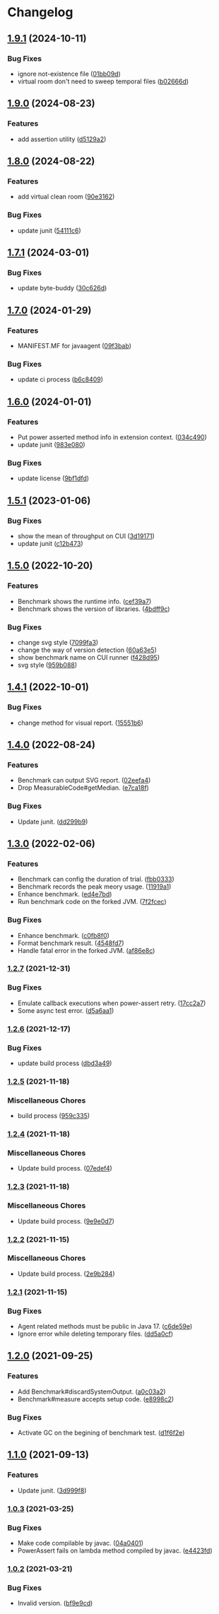 # Changelog

## [1.9.1](https://github.com/teletha/antibug/compare/v1.9.0...v1.9.1) (2024-10-11)


### Bug Fixes

* ignore not-existence file ([01bb09d](https://github.com/teletha/antibug/commit/01bb09d4d060d5e1ff2f2890a5164fa6d4e3fb10))
* virtual room don't need to sweep temporal files ([b02666d](https://github.com/teletha/antibug/commit/b02666dfb9f878d3bf9b40c713ee66bb5a2a8294))

## [1.9.0](https://github.com/teletha/antibug/compare/v1.8.0...v1.9.0) (2024-08-23)


### Features

* add assertion utility ([d5129a2](https://github.com/teletha/antibug/commit/d5129a29110c11d59625ca9fa600b03e5d378297))

## [1.8.0](https://github.com/teletha/antibug/compare/v1.7.1...v1.8.0) (2024-08-22)


### Features

* add virtual clean room ([90e3162](https://github.com/teletha/antibug/commit/90e3162b52cdd2404833af4a6f1159118b5723e3))


### Bug Fixes

* update junit ([54111c6](https://github.com/teletha/antibug/commit/54111c6d7abae9705e4a9608ddda724a27f35500))

## [1.7.1](https://github.com/teletha/antibug/compare/v1.7.0...v1.7.1) (2024-03-01)


### Bug Fixes

* update byte-buddy ([30c626d](https://github.com/teletha/antibug/commit/30c626de91d2950224684838cb31d80a414484ad))

## [1.7.0](https://github.com/teletha/antibug/compare/v1.6.0...v1.7.0) (2024-01-29)


### Features

* MANIFEST.MF for javaagent ([09f3bab](https://github.com/teletha/antibug/commit/09f3bab5b9d5717ce62cc665a3163153d60f237c))


### Bug Fixes

* update ci process ([b6c8409](https://github.com/teletha/antibug/commit/b6c8409e85050f3e133d5b5caccad8155d460c68))

## [1.6.0](https://github.com/teletha/antibug/compare/v1.5.1...v1.6.0) (2024-01-01)


### Features

* Put power asserted method info in extension context. ([034c490](https://github.com/teletha/antibug/commit/034c4900f661b4702148317d56bff468129b8394))
* update junit ([983e080](https://github.com/teletha/antibug/commit/983e0806c651f7496ab35b06c3d84ffbae3eeb44))


### Bug Fixes

* update license ([9bf1dfd](https://github.com/teletha/antibug/commit/9bf1dfd04d59091f02439233b1b1664f2463546e))

## [1.5.1](https://github.com/teletha/antibug/compare/v1.5.0...v1.5.1) (2023-01-06)


### Bug Fixes

* show the mean of throughput on CUI ([3d19171](https://github.com/teletha/antibug/commit/3d191714c6e187885d116b53b56c00061dd34104))
* update junit ([c12b473](https://github.com/teletha/antibug/commit/c12b4735ddae438c0cde41a6153dc5d87927eeaf))

## [1.5.0](https://github.com/teletha/antibug/compare/v1.4.1...v1.5.0) (2022-10-20)


### Features

* Benchmark shows the runtime info. ([cef39a7](https://github.com/teletha/antibug/commit/cef39a70dbab5772f65155066df084149317cd2b))
* Benchmark shows the version of libraries. ([4bdff9c](https://github.com/teletha/antibug/commit/4bdff9c141e72392323183c6a28908b7cc559c3c))


### Bug Fixes

* change svg style ([7099fa3](https://github.com/teletha/antibug/commit/7099fa3397af46887c2de6301fe9f7ae799cfc5d))
* change the way of version detection ([60a63e5](https://github.com/teletha/antibug/commit/60a63e58c884682af774c40442cbd072e9c6ae0e))
* show benchmark name on CUI runner ([f428d95](https://github.com/teletha/antibug/commit/f428d95161e46be1b23418abe20ff912e3b25473))
* svg style ([959b088](https://github.com/teletha/antibug/commit/959b088f8a009c22429d5421030152a50c69d100))

## [1.4.1](https://github.com/teletha/antibug/compare/v1.4.0...v1.4.1) (2022-10-01)


### Bug Fixes

* change method for visual report. ([15551b6](https://github.com/teletha/antibug/commit/15551b64af39a9765cb9fd3bef4bfef825aae488))

## [1.4.0](https://www.github.com/teletha/antibug/compare/v1.3.0...v1.4.0) (2022-08-24)


### Features

* Benchmark can output SVG report. ([02eefa4](https://www.github.com/teletha/antibug/commit/02eefa4ede4b178621061ff41302cd8a32464461))
* Drop MeasurableCode#getMedian. ([e7ca18f](https://www.github.com/teletha/antibug/commit/e7ca18ff4f62d12d6e2cc0ba41847d0b71eefbac))


### Bug Fixes

* Update junit. ([dd299b9](https://www.github.com/teletha/antibug/commit/dd299b951796013493a01c01f0c1b3809b18d220))

## [1.3.0](https://www.github.com/teletha/antibug/compare/v1.2.7...v1.3.0) (2022-02-06)


### Features

* Benchmark can config the duration of trial. ([fbb0333](https://www.github.com/teletha/antibug/commit/fbb0333335a0d6c2f82a3aecf8980a9d333c8f24))
* Benchmark records the peak meory usage. ([11919a1](https://www.github.com/teletha/antibug/commit/11919a1b90f5e91d46eaf86d3ac49322a50da019))
* Enhance benchmark. ([ed4e7bd](https://www.github.com/teletha/antibug/commit/ed4e7bde19fe893f6ddff32c86042e991f35d60c))
* Run benchmark code on the forked JVM. ([7f2fcec](https://www.github.com/teletha/antibug/commit/7f2fcec4356152f6c5824faa9a499d7e3eb02472))


### Bug Fixes

* Enhance benchmark. ([c0fb8f0](https://www.github.com/teletha/antibug/commit/c0fb8f009c9a1511e7cb07a28abefd47a29cf40c))
* Format benchmark result. ([4548fd7](https://www.github.com/teletha/antibug/commit/4548fd7c3f841fb09e3d20cf71a9e6b1f3a7b887))
* Handle fatal error in the forked JVM. ([af86e8c](https://www.github.com/teletha/antibug/commit/af86e8c514609e9fc8c13fcb523fd3aac303631e))

### [1.2.7](https://www.github.com/teletha/antibug/compare/v1.2.6...v1.2.7) (2021-12-31)


### Bug Fixes

* Emulate callback executions when power-assert retry. ([17cc2a7](https://www.github.com/teletha/antibug/commit/17cc2a7a790abc8d3f143f49bafaacf2c0aee992))
* Some async test error. ([d5a6aa1](https://www.github.com/teletha/antibug/commit/d5a6aa1949ab186404971deaa60edf6589b99bc6))

### [1.2.6](https://www.github.com/teletha/antibug/compare/v1.2.5...v1.2.6) (2021-12-17)


### Bug Fixes

* update build process ([dbd3a49](https://www.github.com/teletha/antibug/commit/dbd3a495c4d08d2bc61ec3734b05a12a99760f6c))

### [1.2.5](https://www.github.com/teletha/antibug/compare/v1.2.4...v1.2.5) (2021-11-18)


### Miscellaneous Chores

* build process ([959c335](https://www.github.com/teletha/antibug/commit/959c335d4ae50298aea257a37bdd5b372d7757e3))

### [1.2.4](https://www.github.com/teletha/antibug/compare/v1.2.3...v1.2.4) (2021-11-18)


### Miscellaneous Chores

* Update build process. ([07edef4](https://www.github.com/teletha/antibug/commit/07edef41ab8564703f33805cf944c7e69ae4292b))

### [1.2.3](https://www.github.com/teletha/antibug/compare/v1.2.2...v1.2.3) (2021-11-18)


### Miscellaneous Chores

* Update build process. ([9e9e0d7](https://www.github.com/teletha/antibug/commit/9e9e0d726d8d2c36c92920fa85b4811e735b271d))

### [1.2.2](https://www.github.com/teletha/antibug/compare/v1.2.1...v1.2.2) (2021-11-15)


### Miscellaneous Chores

* Update build process. ([2e9b284](https://www.github.com/teletha/antibug/commit/2e9b28441008734df2cd211d63ecf59a98f4c153))

### [1.2.1](https://www.github.com/teletha/antibug/compare/v1.2.0...v1.2.1) (2021-11-15)


### Bug Fixes

* Agent related methods must be public in Java 17. ([c6de59e](https://www.github.com/teletha/antibug/commit/c6de59ef9179ae30045896d1a16179336b6cbe20))
* Ignore error while deleting temporary files. ([dd5a0cf](https://www.github.com/teletha/antibug/commit/dd5a0cff202d129716fed6cbf5070ecdfb7f85ad))

## [1.2.0](https://www.github.com/Teletha/antibug/compare/v1.1.0...v1.2.0) (2021-09-25)


### Features

* Add Benchmark#discardSystemOutput. ([a0c03a2](https://www.github.com/Teletha/antibug/commit/a0c03a25ede8853e6e41dcd76c4d8d13e71bb908))
* Benchmark#measure accepts setup code. ([e8998c2](https://www.github.com/Teletha/antibug/commit/e8998c2925169e4a1c0c85f99025640065a1e999))


### Bug Fixes

* Activate GC on the begining of benchmark test. ([d1f6f2e](https://www.github.com/Teletha/antibug/commit/d1f6f2ee410900bad21fd562c955e766fa592d3a))

## [1.1.0](https://www.github.com/Teletha/antibug/compare/v1.0.3...v1.1.0) (2021-09-13)


### Features

* Update junit. ([3d999f8](https://www.github.com/Teletha/antibug/commit/3d999f8074cbffb5b66124c195e8af572baa0b72))

### [1.0.3](https://www.github.com/Teletha/antibug/compare/v1.0.2...v1.0.3) (2021-03-25)


### Bug Fixes

* Make code compilable by javac. ([04a0401](https://www.github.com/Teletha/antibug/commit/04a04013fcf0d75aaa6079e5c8a23fdf77cb1dae))
* PowerAssert fails on lambda method compiled by javac. ([e4423fd](https://www.github.com/Teletha/antibug/commit/e4423fd43dce4b6003884951ca45c84cfe4b44f3))

### [1.0.2](https://www.github.com/Teletha/Antibug/compare/1.0.1...v1.0.2) (2021-03-21)


### Bug Fixes

* Invalid version. ([bf9e9cd](https://www.github.com/Teletha/Antibug/commit/bf9e9cdfef29ff0a6e89f12080a8386bf81cc98d))
